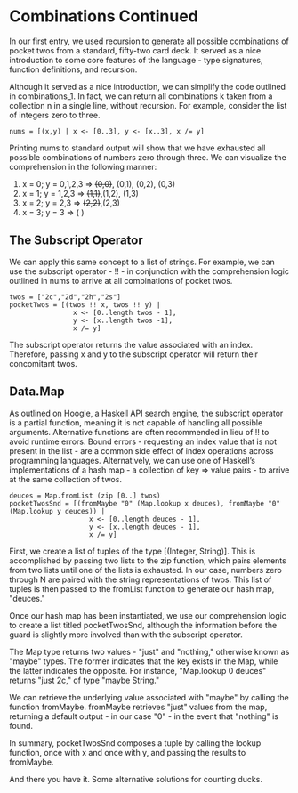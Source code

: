# Combinations Continued

In our first entry, we used recursion to generate all possible combinations of
pocket twos from a standard, fifty-two card deck.  It served as a nice
introduction to some core features of the language - type signatures, function
definitions, and recursion.  

Although it served as a nice introduction, we can simplify the code outlined in
combinations_1.   In fact, we can return all combinations k taken from a
collection n in a single line, without recursion.  For example, consider the
list of integers zero to three. 

```
nums = [(x,y) | x <- [0..3], y <- [x..3], x /= y]
```

Printing nums to standard output will show that we have exhausted all possible
combinations of numbers zero through three.  We can visualize the comprehension
in the following manner:

1. x = 0; y = 0,1,2,3 => ~~(0,0)~~, (0,1), (0,2), (0,3)
2. x = 1; y = 1,2,3 => ~~(1,1)~~,(1,2), (1,3)
3. x = 2; y = 2,3 => ~~(2,2)~~,(2,3)
4. x = 3; y = 3 => ( )

## The Subscript Operator
We can apply this same concept to a list of strings.  For example, we can use
the subscript operator - !! -  in conjunction with the comprehension logic
outlined in nums to arrive at all combinations of pocket twos.

```
twos = ["2c","2d","2h","2s"]
pocketTwos = [(twos !! x, twos !! y) | 
		        x <- [0..length twos - 1], 
		        y <- [x..length twos -1], 
		        x /= y]
```

The subscript operator returns the value associated with an index.  Therefore,
passing x and y to the subscript operator will return their concomitant twos.

## Data.Map

As outlined on Hoogle, a Haskell API search engine,  the subscript operator is
a partial function, meaning it is not capable of handling all possible arguments.
Alternative functions are often recommended in lieu of !! to avoid runtime errors.
Bound errors - requesting an index value that is not present in the list - are
a common side effect of index operations across programming languages.
Alternatively, we can use one of Haskell’s implementations of a hash map - a
collection of key => value pairs - to arrive at the same collection of twos.

```
deuces = Map.fromList (zip [0..] twos)
pocketTwosSnd = [(fromMaybe "0" (Map.lookup x deuces), fromMaybe "0" (Map.lookup y deuces)) | 
                	x <- [0..length deuces - 1], 
                	y <- [x..length deuces - 1], 
                	x /= y] 
```

First, we create a list of tuples of the type [(Integer, String)].  This is
accomplished by passing two lists to the zip function, which pairs elements
from two lists until one of the lists is exhausted.  In our case, numbers zero
through N are paired with the string representations of twos.  This list of
tuples is then passed to the fromList function to generate our hash map,
"deuces." 
  
Once our hash map has been instantiated, we use our comprehension logic to
create a list titled pocketTwosSnd, although the information before the guard
is slightly more involved than with the subscript operator.

The Map type returns two values - "just" and "nothing," otherwise known as
"maybe" types.  The former indicates that the key exists in the Map, while the
latter indicates the opposite.  For instance, "Map.lookup 0 deuces" returns
"just 2c," of type "maybe String."
  
We can retrieve the underlying value associated with "maybe" by calling the
function fromMaybe.  fromMaybe retrieves "just" values from the map, returning
a default output - in our case "0" - in the event that "nothing" is found.
 
In summary, pocketTwosSnd composes a tuple by calling the lookup function, once
with x and once with y, and passing the results to fromMaybe.

And there you have it.  Some alternative solutions for counting ducks.
